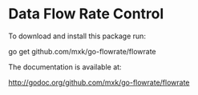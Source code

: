 Data Flow Rate Control
======================

To download and install this package run:

go get github.com/mxk/go-flowrate/flowrate

The documentation is available at:

<http://godoc.org/github.com/mxk/go-flowrate/flowrate>
